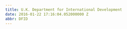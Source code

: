 ```yaml
---
title: U.K. Department for International Development
date: 2016-01-22 17:16:04.052000000 Z
abbr: DFID
---
```


